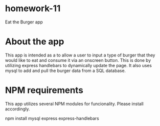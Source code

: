 # homework-11
Eat the Burger app

# About the app
This app is intended as a to allow a user to input a type of burger that they 
would like to eat and consume it via an onscreen button. This is done by utilizing 
express handlebars to dynamically update the page. It also uses mysql to add and pull
the burger data from a SQL database.

# NPM requirements
This app utilizes several NPM modules for funcionality. Please install accordingly.

npm install mysql express express-handlebars